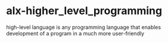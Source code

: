 # alx-higher_level_programming

high-level language is any programming language that enables development of a program in a much more user-friendly
